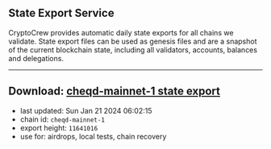 ## State Export Service
CryptoCrew provides automatic daily state exports for all chains we validate. State export files can be used as genesis files and are a snapshot of the current blockchain state, including all validators, accounts, balances and delegations.

---
**Download: [cheqd-mainnet-1 state export](https://dl.ccvalidators.com/SERVICE/cheqd/cheqd-mainnet-1_export_11641016.json)**
---

- last updated: Sun Jan 21 2024 06:02:15
- chain id: `cheqd-mainnet-1`
- export height: `11641016`
- use for: airdrops, local tests, chain recovery
